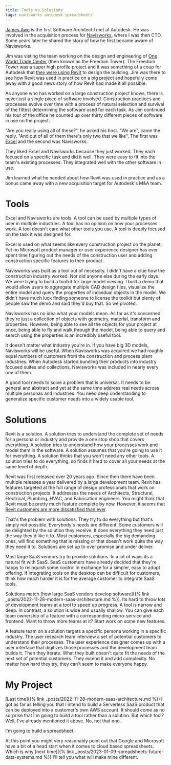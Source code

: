 ```yaml
---
title: Tools vs Solutions
tags: navisworks autodesk spreadsheets
---
```


[James Awe](https://www.linkedin.com/in/james-awe-4630a94/) is the first Software Architect I met at Autodesk. He was involved in the acquisition process for [Navisworks](https://en.wikipedia.org/wiki/Navisworks), where I was then CTO. Some years later he shared the story of how he first became aware of Navisworks. 

Jim was visting the team working on the design and engineering of [One World Trade Center](https://en.wikipedia.org/wiki/One_World_Trade_Center) (then known as the Freedom Tower). The Freedom Tower was a super high profile project and it was something of a coup for Autodesk that [they were using Revit](https://aecmag.com/news/bim-and-the-freedom-tower/) to design the building. Jim was there to see how Revit was used in practice on a big project and hopefully come away with a good news story of how Revit had made it all possible. 

As anyone who has worked on a large construction project knows, there is never just a single piece of software involved. Construction practices and processes evolve over time with a process of natural selection and survival of the fittest determining the software used for each task. As Jim continued his tour of the office he counted up over thirty different pieces of software in use on the project. 

"Are you really using all of these?", he asked his host. "We are", came the reply. "And out of all of them there's only two that we like". The first was [Excel](https://en.wikipedia.org/wiki/Microsoft_Excel) and the second was Navisworks.

They liked Excel and Navisworks because they just worked. They each focused on a specific task and did it well. They were easy to fit into the team's existing processes. They integrated well with the other software in use. 

Jim learned what he needed about how Revit was used in practice and as a bonus came away with a new acquisition target for Autodesk's M&A team.

# Tools

Excel and Navisworks are tools. A tool can be used by multiple types of user in multiple industries. A tool has no opinion on how your processes work. A tool doesn't care what other tools you use. A tool is deeply focused on the task it was designed for. 

Excel is used on what seems like every construction project on the planet. Yet no Microsoft product manager or user experience designer has ever spent time figuring out the needs of the construction user and adding construction specific features to their product.

Navisworks was built as a tool out of necessity. I didn't have a clue how the construction industry worked. Nor did anyone else during the early days. We were trying to build a toolkit for large model viewing. I built a demo that would allow users to aggregate multiple CAD design files, visualize the entire model and query the properties of individual objects in the model. We didn't have much luck finding someone to license the toolkit but plenty of people saw the demo and said they'd buy that. So we pivoted. 

Navisworks has no idea what your models mean. As far as it's concerned they're just a collection of objects with geometry, material, transform and properties. However, being able to see all the objects for your project at once, being able to fly and walk through the model, being able to query and search using the properties is an incredibly useful tool. 

It doesn't matter what industry you're in. If you have big 3D models, Navisworks will be useful. When Navisworks was acquired we had roughly equal numbers of customers from the construction and process plant industries. When Autodesk started bundling their products into industry focused suites and collections, Navisworks was included in nearly every one of them. 

A good tool needs to solve a problem that is universal. It needs to be general and abstract and yet at the same time address real needs across multiple personas and industries. You need deep understanding to generalize specific customer needs into a widely usable tool.

# Solutions

Revit is a solution. A solution tries to understand the complete set of needs for a persona or industry and provide a one stop shop that covers everything. A solution tries to understand how your processes work and model them in the software. A solution assumes that you're going to use it for everything. A solution thinks that you won't need any other tools. A solution tries to do everything, so finds it hard to cover all your needs at the same level of depth. 

Revit was first released over 20 years ago. Since then there have been multiple releases a year delivered by a large development team. Revit has features targeted at the full range of design professionals that work on construction projects. It addresses the needs of Architects, Structural, Electrical, Plumbing, HVAC, and
Fabrication engineers. You might think that Revit must be pretty much feature complete by now. However, it seems that [Revit customers are more dissatisfied than ever](https://aecmag.com/bim/the-open-letter-two-years-on/).

That's the problem with solutions. They try to do everything but that's simply not possible. Everybody's needs are different. Some customers will be delighted by the solution they receive. It does everything they need just the way they'd like it to. Most customers, especially the big demanding ones, will find something that is missing or that doesn't work quite the way they need it to. Solutions are set up to over promise and under deliver. 

Most large SaaS vendors try to provide solutions. In a lot of ways its a natural fit with SaaS. SaaS customers have already decided that they're happy to relinquish some control in exchange for a simpler, easy to adopt offering. If integrating tools on the desktop can be difficult for customers, think how much harder it is for the average customer to integrate SaaS tools. 

Solutions match [how large SaaS vendors develop software]({% link _posts/2022-11-28-modern-saas-architecture.md %}). Its hard to throw lots of development teams at a tool to speed up progress. A tool is narrow and deep. In contrast, a solution is wide and usually shallow. You can give each team ownership of a feature with a corresponding micro-service and frontend. Want to throw more teams at it? Start work on some new features. 

A feature team on a solution targets a specific persona working in a specific industry. The user research team interview a set of potential customers to understand their processes. The user experience designer comes up with a user interface that digitizes those processes and the development team builds it. Then they iterate. What they built doesn't quite fit the needs of the next set of potential customers. They extend it and add complexity. No matter how hard they try, they can't seem to make everyone happy. 

# My Project

[Last time]({% link _posts/2022-11-28-modern-saas-architecture.md %}) I got as far as telling you that I intend to build a Serverless SaaS product that can be deployed into a customer's own AWS account. It should come as no surprise that I'm going to build a tool rather than a solution. But which tool? Well, I've already mentioned it above. No, not that one. 

I'm going to build a spreadsheet.

At this point you might very reasonably point out that Google and Microsoft have a bit of a head start when it comes to cloud based spreadsheets. Which is why [next time]({% link _posts/2023-01-09-spreadsheets-future-data-systems.md %}) I'll tell you what will make mine different.